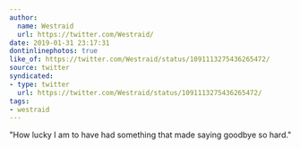 ```yaml
---
author:
  name: Westraid
  url: https://twitter.com/Westraid/
date: 2019-01-31 23:17:31
dontinlinephotos: true
like_of: https://twitter.com/Westraid/status/1091113275436265472/
source: twitter
syndicated:
- type: twitter
  url: https://twitter.com/Westraid/status/1091113275436265472/
tags:
- westraid
---
```


"How lucky I am to have had something that made saying goodbye so hard."